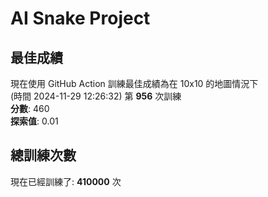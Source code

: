 
# AI Snake Project

## **最佳成績**












現在使用 GitHub Action 訓練最佳成績為在 10x10 的地圖情況下  
(時間 2024-11-29 12:26:32) 第 **956** 次訓練  
**分數**: 460  
**探索值**: 0.01

























## 總訓練次數
現在已經訓練了: **410000** 次
